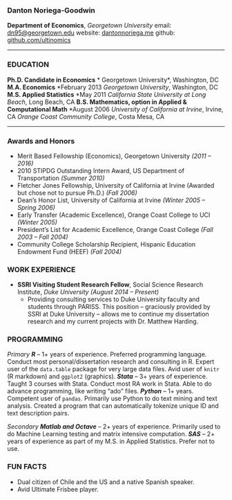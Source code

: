 ### **Danton Noriega-Goodwin**
**Department of Economics**, *Georgetown University*
email: dn95@georgetown.edu
website: [dantonnoriega.me](http://dantonnoriega.me)
github: [github.com/ultinomics](github.com/ultinomics)


---

### EDUCATION
**Ph.D. Candidate in Economics** *
Georgetown University*, Washington, DC
**M.A. Economics** *February 2013
*Georgetown University*, Washington, DC
**M.S. Applied Statistics** *May 2011
*California State University at Long Beach*, Long Beach, CA
**B.S. Mathematics, option in Applied & Computational Math** *August 2006
*University of California at Irvine*, Irvine, CA
*Orange Coast Community College*, Costa Mesa, CA

---

### Awards and Honors

- Merit Based Fellowship (Economics), Georgetown University *(2011 – 2016)*
- 2010 STIPDG Outstanding Intern Award, US Department of Transportation *(Summer 2010)*
- Fletcher Jones Fellowship, University of California at Irvine (Awarded but chose not to pursue Ph.D.) *(Fall 2006)*
- Dean’s Honor List, University of California at Irvine *(Winter 2005 – Spring 2006)*
- Early Transfer (Academic Excellence), Orange Coast College to UCI *(Winter 2005)*
- President’s List for Academic Excellence, Orange Coast College *(Fall 2003 – Fall 2004)*
- Community College Scholarship Recipient, Hispanic Education Endowment Fund (HEEF) *(Fall 2004)*

### WORK EXPERIENCE

- **SSRI Visiting Student Research Fellow**, Social Science Research Institute, *Duke University (August 2014 – Present)*
	- Providing consulting services to Duke University faculty and students through PARISS. This position – graciously provided by SSRI at Duke University – allows me to continue my dissertation research and my current projects with Dr. Matthew Harding.

### PROGRAMMING

*Primary*
***R*** – 1+ years of experience. Preferred programming language.
Conduct most personal/dissertation research and consulting in R. Expert
user of the `data.table` package for very large data files. Avid user of
`knitr` (R markdown) and `ggplot2` (graphics).
***Stata*** – 3+ years of experience. Taught 3 courses with Stata.
Conduct most RA work in Stata. Able to do advance programming, like
writing “ado” files.
***Python*** – 1+ years. Competent user of `pandas`. Primarily use
Python to do text mining and text analysis. Created a program that can
automatically tokenize unique ID and text description pairs.

*Secondary*
***Matlab and Octave*** – 2+ years of experience. Primarily used to do
Machine Learning testing and matrix intensive computation.
***SAS*** – 2+ years of experience as part of my M.S. in Applied
Statistics. Prefer not to use.

### FUN FACTS
-   Dual citizen of Chile and the US and a native Spanish speaker.
-   Avid Ultimate Frisbee player.